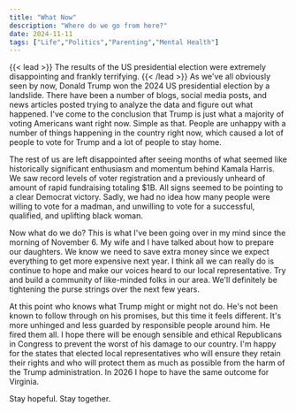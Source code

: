 ```yaml
---
title: "What Now"
description: "Where do we go from here?"
date: 2024-11-11
tags: ["Life","Politics","Parenting","Mental Health"]
---
```

{{< lead >}}
The results of the US presidential election were extremely disappointing and frankly terrifying.
{{< /lead >}}
As we've all obviously seen by now, Donald Trump won the 2024 US presidential election by a landslide. There have been a number of blogs, social media posts, and news articles posted trying to analyze the data and figure out what happened. I've come to the conclusion that Trump is just what a majority of voting Americans want right now. Simple as that. People are unhappy with a number of things happening in the country right now, which caused a lot of people to vote for Trump and a lot of people to stay home. 

The rest of us are left disappointed after seeing months of what seemed like historically significant enthusiasm and momentum behind Kamala Harris. We saw record levels of voter registration and a previously unheard of amount of rapid fundraising totaling $1B. All signs seemed to be pointing to a clear Democrat victory. Sadly, we had no idea how many people were willing to vote for a madman, and unwilling to vote for a successful, qualified, and uplifting black woman. 

Now what do we do? This is what I've been going over in my mind since the morning of November 6. My wife and I have talked about how to prepare our daughters. We know we need to save extra money since we expect everything to get more expensive next year. I think all we can really do is continue to hope and make our voices heard to our local representative. Try and build a community of like-minded folks in our area. We'll definitely be tightening the purse strings over the next few years.

At this point who knows what Trump might or might not do. He's not been known to follow through on his promises, but this time it feels different. It's more unhinged and less guarded by responsible people around him. He fired them all. I hope there will be enough sensible and ethical Republicans in Congress to prevent the worst of his damage to our country. I'm happy for the states that elected local representatives who will ensure they retain their rights and who will protect them as much as possible from the harm of the Trump administration. In 2026 I hope to have the same outcome for Virginia. 

Stay hopeful. Stay together.